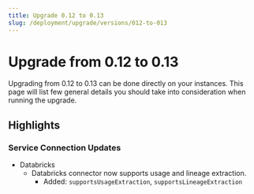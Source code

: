 ```yaml
---
title: Upgrade 0.12 to 0.13
slug: /deployment/upgrade/versions/012-to-013
---
```


# Upgrade from 0.12 to 0.13

Upgrading from 0.12 to 0.13 can be done directly on your instances. This page will list few general details you should take into consideration when running the upgrade.


## Highlights


### Service Connection Updates

- Databricks
  - Databricks connector now supports usage and lineage extraction.
    - Added: `supportsUsageExtraction`, `supportsLineageExtraction`